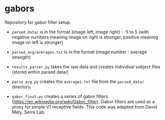 # gabors

Repository for gabor filter setup.

* `parsed_data/` is in the format (image left, image right) : -5 to 5 (with negative numbers meaning image on right is stronger, positive meaning image on left is stronger)

* `parsed_avg/averages.txt` is in the format (image number : average strength)

* `results_parser.py` takes the raw data and creates individual subject files (stored within parsed data/)

* `parse_avg.py` creates the `averages.txt` file from the `parsed_data/` directory.

* `gabor_final.py` creates a series of gabor filters (https://en.wikipedia.org/wiki/Gabor_filter). Gabor filters 
are used as a proxy for simple V1 receptive fields. This code was adapted from David Mely, Serre Lab.
